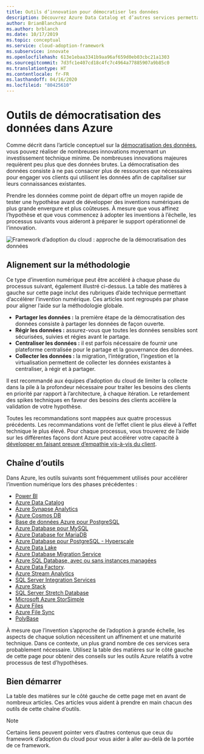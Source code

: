 ```yaml
---
title: Outils d’innovation pour démocratiser les données
description: Découvrez Azure Data Catalog et d’autres services permettant de tester rapidement une hypothèse avant de développer des inventions numériques plus ambitieuses et coûteuses.
author: BrianBlanchard
ms.author: brblanch
ms.date: 10/17/2019
ms.topic: conceptual
ms.service: cloud-adoption-framework
ms.subservice: innovate
ms.openlocfilehash: 613e1ebaa3341b9aa96af659d0eb03cbc21a1303
ms.sourcegitcommit: 7d3fc1e407cd18c4fc7c4964a77885907a9b85c0
ms.translationtype: HT
ms.contentlocale: fr-FR
ms.lasthandoff: 04/16/2020
ms.locfileid: "80425610"
---
```

# <a name="tools-to-democratize-data-in-azure"></a>Outils de démocratisation des données dans Azure

Comme décrit dans l’article conceptuel sur la [démocratisation des données](../considerations/data.md), vous pouvez réaliser de nombreuses innovations moyennant un investissement technique minime. De nombreuses innovations majeures requièrent peu plus que des données brutes. La démocratisation des données consiste à ne pas consacrer plus de ressources que nécessaires pour engager vos clients qui utilisent les données afin de capitaliser sur leurs connaissances existantes.

Prendre les données comme point de départ offre un moyen rapide de tester une hypothèse avant de développer des inventions numériques de plus grande envergure et plus coûteuses. À mesure que vous affinez l’hypothèse et que vous commencez à adopter les inventions à l’échelle, les processus suivants vous aideront à préparer le support opérationnel de l’innovation.

![Framework d’adoption du cloud : approche de la démocratisation des données](../../_images/innovate/democratize-data.png)

## <a name="alignment-to-the-methodology"></a>Alignement sur la méthodologie

Ce type d’invention numérique peut être accéléré à chaque phase du processus suivant, également illustré ci-dessus. La table des matières à gauche sur cette page inclut des rubriques d’aide technique permettant d’accélérer l’invention numérique. Ces articles sont regroupés par phase pour aligner l’aide sur la méthodologie globale.

- **Partager les données :** la première étape de la démocratisation des données consiste à partager les données de façon ouverte.
- **Régir les données :** assurez-vous que toutes les données sensibles sont sécurisées, suivies et régies avant le partage.
- **Centraliser les données :** il est parfois nécessaire de fournir une plateforme centralisée pour le partage et la gouvernance des données.
- **Collecter les données :** la migration, l’intégration, l’ingestion et la virtualisation permettent de collecter les données existantes à centraliser, à régir et à partager.

Il est recommandé aux équipes d’adoption du cloud de limiter la collecte dans la pile à la profondeur nécessaire pour traiter les besoins des clients en priorité par rapport à l’architecture, à chaque itération. Le retardement des spikes techniques en faveur des besoins des clients accélère la validation de votre hypothèse.

Toutes les recommandations sont mappées aux quatre processus précédents. Les recommandations vont de l’effet client le plus élevé à l’effet technique le plus élevé. Pour chaque processus, vous trouverez de l’aide sur les différentes façons dont Azure peut accélérer votre capacité à [développer en faisant preuve d’empathie vis-à-vis du client](../considerations/build.md).

## <a name="toolchain"></a>Chaîne d’outils

Dans Azure, les outils suivants sont fréquemment utilisés pour accélérer l’invention numérique lors des phases précédentes :

- [Power BI](https://docs.microsoft.com/power-bi)
- [Azure Data Catalog](https://docs.microsoft.com/azure/data-catalog)
- [Azure Synapse Analytics](https://docs.microsoft.com/azure/synapse-analytics)
- [Azure Cosmos DB](https://docs.microsoft.com/azure/cosmos-db)
- [Base de données Azure pour PostgreSQL](https://docs.microsoft.com/azure/postgresql)
- [Azure Database pour MySQL](https://docs.microsoft.com/azure/mysql)
- [Azure Database for MariaDB](https://docs.microsoft.com/azure/mariadb)
- [Azure Database pour PostgreSQL - Hyperscale](https://docs.microsoft.com/azure/postgresql/concepts-hyperscale-nodes)
- [Azure Data Lake](https://docs.microsoft.com/azure/storage/blobs/data-lake-storage-introduction)
- [Azure Database Migration Service](https://docs.microsoft.com/azure/dms)
- [Azure SQL Database, avec ou sans instances managées](https://docs.microsoft.com/azure/sql-database)
- [Azure Data Factory](https://docs.microsoft.com/azure/data-factory).
- [Azure Stream Analytics](https://docs.microsoft.com/azure/stream-analytics)
- [SQL Server Integration Services](https://docs.microsoft.com/sql/integration-services)
- [Azure Stack](https://docs.microsoft.com/azure-stack)
- [SQL Server Stretch Database](https://docs.microsoft.com/sql/sql-server/stretch-database)
- [Microsoft Azure StorSimple](https://docs.microsoft.com/azure/storsimple)
- [Azure Files](https://docs.microsoft.com/azure/storage/files)
- [Azure File Sync](https://docs.microsoft.com/azure/storage/files/storage-sync-files-planning)
- [PolyBase](https://docs.microsoft.com/sql/relational-databases/polybase)

À mesure que l’invention s’approche de l’adoption à grande échelle, les aspects de chaque solution nécessitent un affinement et une maturité technique. Dans ce contexte, un plus grand nombre de ces services sera probablement nécessaire. Utilisez la table des matières sur le côté gauche de cette page pour obtenir des conseils sur les outils Azure relatifs à votre processus de test d’hypothèses.

## <a name="get-started"></a>Bien démarrer

La table des matières sur le côté gauche de cette page met en avant de nombreux articles. Ces articles vous aident à prendre en main chacun des outils de cette chaîne d’outils.

> [!NOTE]
> Certains liens peuvent pointer vers d’autres contenus que ceux du framework d’adoption du cloud pour vous aider à aller au-delà de la portée de ce framework.
